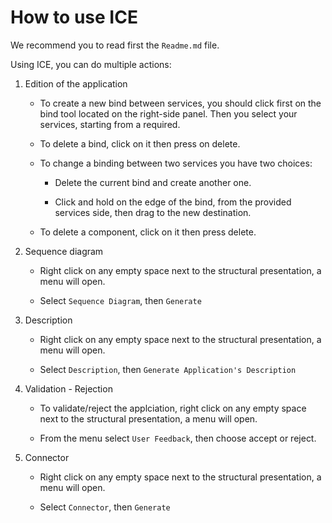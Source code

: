 # How to use ICE

We recommend you to read first the `Readme.md` file.

Using ICE, you can do multiple actions:

  1. Edition of the application
      
      - To create a new bind between services, you should click first on the bind tool located on the right-side panel. Then you select your services, starting from a required.
         
      - To delete a bind, click on it then press on delete.
      
      - To change a binding between two services you have two choices:
      
          - Delete the current bind and create another one.
          
          - Click and hold on the edge of the bind, from the provided services side, then drag to the new destination.
          
      - To delete a component, click on it then press delete.
      
  2. Sequence diagram
  
      - Right click on any empty space next to the structural presentation, a menu will open.
      
      - Select `Sequence Diagram`, then `Generate`
      
  3. Description
  
      - Right click on any empty space next to the structural presentation, a menu will open.
      
      - Select `Description`, then `Generate Application's Description`
      
  4. Validation - Rejection
  
      - To validate/reject the applciation, right click on any empty space next to the structural presentation, a menu will open.
      
      - From the menu select `User Feedback`, then choose accept or reject.
      
  5. Connector
  
        - Right click on any empty space next to the structural presentation, a menu will open.
      
        - Select `Connector`, then `Generate`
